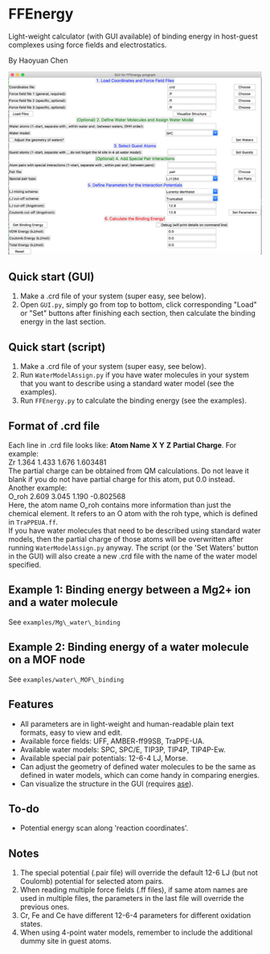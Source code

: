 # FFEnergy

Light-weight calculator (with GUI available) of binding energy in host-guest complexes using force fields and electrostatics.

By Haoyuan Chen

![Screenshot](Screenshot.png)

## Quick start (GUI)

1. Make a .crd file of your system (super easy, see below).
2. Open `GUI.py`, simply go from top to bottom, click corresponding "Load" or "Set" buttons after finishing each section, then calculate the binding energy in the last section.

## Quick start (script)

1. Make a .crd file of your system (super easy, see below).
2. Run `WaterModelAssign.py` if you have water molecules in your system that you want to describe using a standard water model (see the examples).
3. Run `FFEnergy.py` to calculate the binding energy (see the examples).

## Format of .crd file

Each line in .crd file looks like: **Atom Name**  **X**  **Y**  **Z**  **Partial Charge**. For example:   
Zr    1.364   1.433   1.676    1.603481   
The partial charge can be obtained from QM calculations. Do not leave it blank if you do not have partial charge for this atom, put 0.0 instead. Another example:   
O\_roh    2.609   3.045   1.190   -0.802568   
Here, the atom name O\_roh contains more information than just the chemical element. It refers to an O atom with the roh type, which is defined in `TraPPEUA.ff`.   
If you have water molecules that need to be described using standard water models, then the partial charge of those atoms will be overwritten after running `WaterModelAssign.py` anyway. The script (or the 'Set Waters' button in the GUI) will also create a new .crd file with the name of the water model specified.

## Example 1: Binding energy between a Mg2+ ion and a water molecule

See `examples/Mg\_water\_binding`

## Example 2: Binding energy of a water molecule on a MOF node

See `examples/water\_MOF\_binding`

## Features

- All parameters are in light-weight and human-readable plain text formats, easy to view and edit.
- Available force fields: UFF, AMBER-ff99SB, TraPPE-UA.
- Available water models: SPC, SPC/E, TIP3P, TIP4P, TIP4P-Ew.
- Available special pair potentials: 12-6-4 LJ, Morse.
- Can adjust the geometry of defined water molecules to be the same as defined in water models, which can come handy in comparing energies.
- Can visualize the structure in the GUI (requires [ase](https://wiki.fysik.dtu.dk/ase/)).

## To-do

- Potential energy scan along 'reaction coordinates'.

## Notes 

1. The special potential (.pair file) will override the default 12-6 LJ (but not Coulomb) potential for selected atom pairs.
2. When reading multiple force fields (.ff files), if same atom names are used in multiple files, the parameters in the last file will override the previous ones.
3. Cr, Fe and Ce have different 12-6-4 parameters for different oxidation states.
4. When using 4-point water models, remember to include the additional dummy site in guest atoms.
